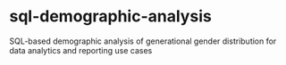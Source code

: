 # sql-demographic-analysis
SQL-based demographic analysis of generational gender distribution for data analytics and reporting use cases
